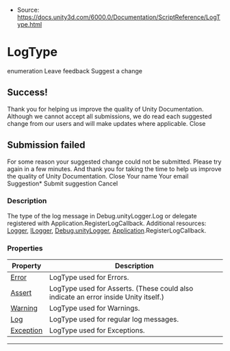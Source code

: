 * Source: https://docs.unity3d.com/6000.0/Documentation/ScriptReference/LogType.html

# LogType
enumeration
Leave feedback
Suggest a change
## Success!
Thank you for helping us improve the quality of Unity Documentation. Although we cannot accept all submissions, we do read each suggested change from our users and will make updates where applicable.
Close
## Submission failed
For some reason your suggested change could not be submitted. Please <a>try again</a> in a few minutes. And thank you for taking the time to help us improve the quality of Unity Documentation.
Close
Your name Your email Suggestion* Submit suggestion
Cancel
### Description
The type of the log message in Debug.unityLogger.Log or delegate registered with Application.RegisterLogCallback.
Additional resources: [Logger](https://docs.unity3d.com/6000.0/Documentation/ScriptReference/Logger.html), [ILogger](https://docs.unity3d.com/6000.0/Documentation/ScriptReference/ILogger.html), [Debug.unityLogger](https://docs.unity3d.com/6000.0/Documentation/ScriptReference/Debug-unityLogger.html), [Application](https://docs.unity3d.com/6000.0/Documentation/ScriptReference/Application.html).RegisterLogCallback.
### Properties
Property | Description  
---|---  
[Error](https://docs.unity3d.com/6000.0/Documentation/ScriptReference/LogType.Error.html) | LogType used for Errors.  
[Assert](https://docs.unity3d.com/6000.0/Documentation/ScriptReference/LogType.Assert.html) | LogType used for Asserts. (These could also indicate an error inside Unity itself.)  
[Warning](https://docs.unity3d.com/6000.0/Documentation/ScriptReference/LogType.Warning.html) | LogType used for Warnings.  
[Log](https://docs.unity3d.com/6000.0/Documentation/ScriptReference/LogType.Log.html) | LogType used for regular log messages.  
[Exception](https://docs.unity3d.com/6000.0/Documentation/ScriptReference/LogType.Exception.html) | LogType used for Exceptions.  
* * *
